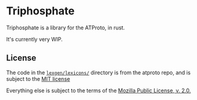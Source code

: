 # Triphosphate

Triphosphate is a library for the ATProto, in rust.

It's currently very WIP. 

## License

The code in the [`lexgen/lexicons/`](lexgen/lexicons/) directory is from the atproto repo, and is subject to the [MIT license](lexgen/lexicons/LICENSE)

Everything else is subject to the terms of the [Mozilla Public License, v. 2.0.](LICENSE)
